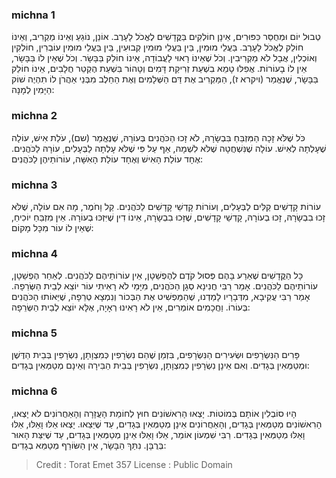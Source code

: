 
### michna 1
טְבוּל יוֹם וּמְחֻסַּר כִּפּוּרִים, אֵינָן חוֹלְקִים בַּקֳּדָשִׁים לֶאֱכֹל לָעָרֶב. אוֹנֵן, נוֹגֵעַ וְאֵינוֹ מַקְרִיב, וְאֵינוֹ חוֹלֵק לֶאֱכֹל לָעָרֶב. בַּעֲלֵי מוּמִין, בֵּין בַּעֲלֵי מוּמִין קְבוּעִין, בֵּין בַּעֲלֵי מוּמִין עוֹבְרִין, חוֹלְקִין וְאוֹכְלִין, אֲבָל לֹא מַקְרִיבִין. וְכֹל שֶׁאֵינוֹ רָאוּי לָעֲבוֹדָה, אֵינוֹ חוֹלֵק בַּבָּשָׂר. וְכֹל שֶׁאֵין לוֹ בַּבָּשָׂר, אֵין לוֹ בָעוֹרוֹת. אֲפִלּוּ טָמֵא בִשְׁעַת זְרִיקַת דָּמִים וְטָהוֹר בִּשְׁעַת הֶקְטֵר חֲלָבִים, אֵינוֹ חוֹלֵק בַּבָּשָׂר, שֶׁנֶּאֱמַר (ויקרא ז), הַמַּקְרִיב אֶת דַּם הַשְּׁלָמִים וְאֶת הַחֵלֶב מִבְּנֵי אַהֲרֹן לוֹ תִהְיֶה שׁוֹק הַיָּמִין לְמָנָה: 

### michna 2
כֹּל שֶׁלֹּא זָכָה הַמִּזְבֵּחַ בִּבְשָׂרָהּ, לֹא זָכוּ הַכֹּהֲנִים בְּעוֹרָהּ, שֶׁנֶּאֱמַר (שם), עֹלַת אִישׁ, עוֹלָה שֶׁעָלְתָה לְאִישׁ. עוֹלָה שֶׁנִּשְׁחֲטָה שֶׁלֹּא לִשְׁמָהּ, אַף עַל פִּי שֶׁלֹּא עָלְתָה לַבְּעָלִים, עוֹרָהּ לַכֹּהֲנִים. אֶחָד עוֹלַת הָאִישׁ וְאֶחָד עוֹלַת הָאִשָּׁה, עוֹרוֹתֵיהֶן לַכֹּהֲנִים: 

### michna 3
עוֹרוֹת קָדָשִׁים קַלִּים לַבְּעָלִים, וְעוֹרוֹת קָדְשֵׁי קָדָשִׁים לַכֹּהֲנִים. קַל וָחֹמֶר, מָה אִם עוֹלָה, שֶׁלֹּא זָכוּ בִבְשָׂרָהּ, זָכוּ בְעוֹרָהּ, קָדְשֵׁי קָדָשִׁים, שֶׁזָּכוּ בִבְשָׂרָהּ, אֵינוֹ דִין שֶׁיִּזְכּוּ בְעוֹרָהּ. אֵין מִזְבֵּחַ יוֹכִיחַ, שֶׁאֵין לוֹ עוֹר מִכָּל מָקוֹם: 

### michna 4
כָּל הַקֳּדָשִׁים שֶׁאֵרַע בָּהֶם פְּסוּל קֹדֶם לְהֶפְשֵׁטָן, אֵין עוֹרוֹתֵיהֶם לַכֹּהֲנִים. לְאַחַר הֶפְשֵׁטָן, עוֹרוֹתֵיהֶם לַכֹּהֲנִים. אָמַר רַבִּי חֲנִינָא סְגָן הַכֹּהֲנִים, מִיָּמַי לֹא רָאִיתִי עוֹר יוֹצֵא לְבֵית הַשְּׂרֵפָה. אָמַר רַבִּי עֲקִיבָא, מִדְּבָרָיו לָמַדְנוּ, שֶׁהַמַּפְשִׁיט אֶת הַבְּכוֹר וְנִמְצָא טְרֵפָה, שֶׁיֵּאוֹתוּ הַכֹּהֲנִים בְּעוֹרוֹ. וַחֲכָמִים אוֹמְרִים, אֵין לֹא רָאִינוּ רְאָיָה, אֶלָּא יוֹצֵא לְבֵית הַשְּׂרֵפָה: 

### michna 5
פָּרִים הַנִּשְׂרָפִים וּשְׂעִירִים הַנִּשְׂרָפִים, בִּזְמַן שֶׁהֵם נִשְׂרָפִין כְּמִצְוָתָן, נִשְׂרָפִין בְּבֵית הַדֶּשֶׁן וּמְטַמְּאִין בְּגָדִים. וְאִם אֵינָן נִשְׂרָפִין כְּמִצְוָתָן, נִשְׂרָפִין בְּבֵית הַבִּירָה וְאֵינָם מְטַמְּאִין בְּגָדִים: 

### michna 6
הָיוּ סוֹבְלִין אוֹתָם בְּמוֹטוֹת. יָצְאוּ הָרִאשׁוֹנִים חוּץ לְחוֹמַת הָעֲזָרָה וְהָאַחֲרוֹנִים לֹא יָצְאוּ, הָרִאשׁוֹנִים מְטַמְּאִין בְּגָדִים, וְהָאַחֲרוֹנִים אֵינָן מְטַמְּאִין בְּגָדִים, עַד שֶׁיֵּצֵאוּ. יָצְאוּ אֵלּוּ וָאֵלּוּ, אֵלּוּ וָאֵלּוּ מְטַמְּאִין בְּגָדִים. רַבִּי שִׁמְעוֹן אוֹמֵר, אֵלּוּ וָאֵלּוּ אֵינָן מְטַמְּאִין בְּגָדִים, עַד שֶׁיִּצַּת הָאוּר בְּרֻבָּן. נִתַּךְ הַבָּשָׂר, אֵין הַשּׂוֹרֵף מְטַמֵּא בְגָדִים: 

>Credit : Torat Emet 357
>License : Public Domain 